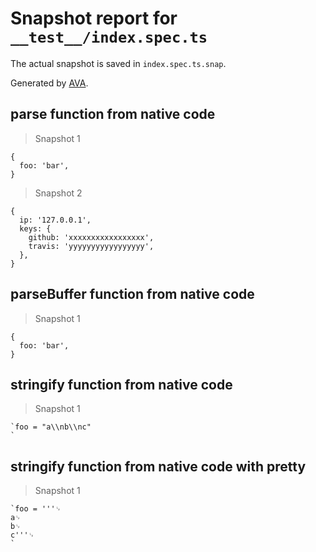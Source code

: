 # Snapshot report for `__test__/index.spec.ts`

The actual snapshot is saved in `index.spec.ts.snap`.

Generated by [AVA](https://avajs.dev).

## parse function from native code

> Snapshot 1

    {
      foo: 'bar',
    }

> Snapshot 2

    {
      ip: '127.0.0.1',
      keys: {
        github: 'xxxxxxxxxxxxxxxxx',
        travis: 'yyyyyyyyyyyyyyyyy',
      },
    }

## parseBuffer function from native code

> Snapshot 1

    {
      foo: 'bar',
    }

## stringify function from native code

> Snapshot 1

    `foo = "a\\nb\\nc"
    `

## stringify function from native code with pretty

> Snapshot 1

    `foo = '''␊
    a␊
    b␊
    c'''␊
    `
